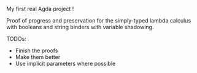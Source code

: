 My first real Agda project !

Proof of progress and preservation for the simply-typed lambda calculus with booleans and string binders with variable shadowing.

TODOs:
- Finish the proofs
- Make them better
- Use implicit parameters where possible
